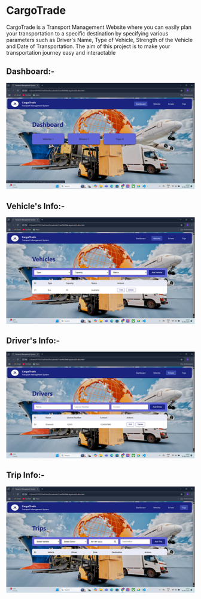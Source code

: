 <h1>CargoTrade</h1>
<p>CargoTrade is a Transport Management Website where you can easily plan your transportation to a specific destination by specifying various parameters such as Driver's Name, Type of Vehicle, Strength of the Vehicle and Date of Transportation. The aim of this project is to make your transportation journey easy and interactable</p>


<h2>Dashboard:-</h2>
<img src="Screenshot (19).png">


<h2>Vehicle's Info:-</h2>
<img src="Screenshot (20).png">


<h2>Driver's Info:-</h2>
<img src="Screenshot (21).png">


<h2>Trip Info:-</h2>
<img src="Screenshot (22).png">
